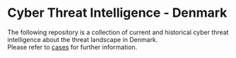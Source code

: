 # Cyber Threat Intelligence - Denmark
The following repository is a collection of current and historical cyber threat intelligence about the threat landscape in Denmark.  
Please refer to [cases](cases.md) for further information.  
